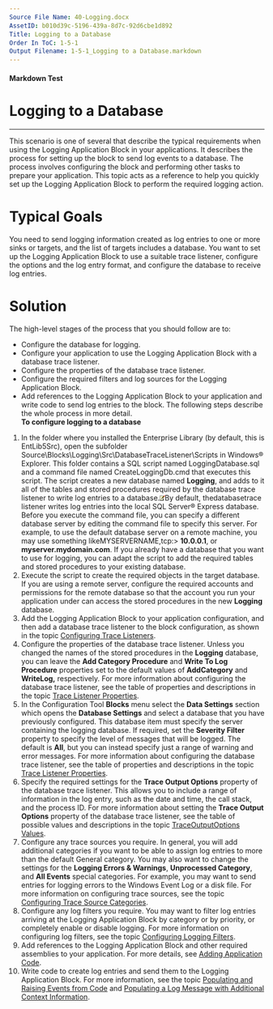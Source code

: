 ```yaml
---
Source File Name: 40-Logging.docx
AssetID: b010d39c-5196-439a-8d7c-92d6cbe1d892
Title: Logging to a Database
Order In ToC: 1-5-1
Output Filename: 1-5-1_Logging to a Database.markdown
---
```


#### Markdown Test ####
# Logging to a Database #
----------

<a name="logscenario_database" href="#" xmlns:xlink="http://www.w3.org/1999/xlink"><span /></a>This scenario is one of several that describe the typical requirements when using the Logging Application Block in your applications. It describes the process for setting up the block to send log events to a database. The process involves configuring the block and performing other tasks to prepare your application. This topic acts as a reference to help you quickly set up the Logging Application Block to perform the required logging action.  

# Typical Goals #
You need to send logging information created as log entries to one or more sinks or targets, and the list of targets includes a database. You want to set up the Logging Application Block to use a suitable trace listener, configure the options and the log entry format, and configure the database to receive log entries.   

# Solution #
The high-level stages of the process that you should follow are to:  
+ Configure the database for logging.
+ Configure your application to use the Logging Application Block with a database trace listener.
+ Configure the properties of the database trace listener.
+ Configure the required filters and log sources for the Logging Application Block.
+ Add references to the Logging Application Block to your application and write code to send log entries to the block. 
The following steps describe the whole process in more detail.  
**To configure logging to a database**

1. In the folder where you installed the Enterprise Library (by default, this is EntLib5Src), open the subfolder Source\Blocks\Logging\Src\DatabaseTraceListener\Scripts in Windows® Explorer. This folder contains a SQL script named LoggingDatabase.sql and a command file named CreateLoggingDb.cmd that executes this script. The script creates a new database named **Logging**, and adds to it all of the tables and stored procedures required by the database trace listener to write log entries to a database.![](images/note.gif)By default, thedatabasetrace listener writes log entries into the local SQL Server® Express database. Before you execute the command file, you can specify a different database server by editing the command file to specify this server. For example, to use the default database server on a remote machine, you may use something likeMYSERVERNAME,tcp:&gt; **10.0.0.1**, or **myserver.mydomain.com**. 
If you already have a database that you want to use for logging, you can adapt the script to add the required tables and stored procedures to your existing database.
2. Execute the script to create the required objects in the target database. If you are using a remote server, configure the required accounts and permissions for the remote database so that the account you run your application under can access the stored procedures in the new **Logging** database. 
3. Add the Logging Application Block to your application configuration, and then add a database trace listener to the block configuration, as shown in the topic [Configuring Trace Listeners](test-markdown_a0ea0d8b-7675-48b8-9b5f-9d6d8e2382f0.html). 
4. Configure the properties of the database trace listener. Unless you changed the names of the stored procedures in the **Logging** database, you can leave the **Add Category Procedure** and **Write To Log Procedure** properties set to the default values of **AddCategory** and **WriteLog,** respectively. For more information about configuring the database trace listener, see the table of properties and descriptions in the topic [Trace Listener Properties](test-markdown_b45ee518-82b1-426c-b772-1e6c0fde455e.html).
5. In the Configuration Tool **Blocks** menu select the **Data Settings** section which opens the **Database Settings** and select a database that you have previously configured. This database item must specify the server containing the logging database. If required, set the **Severity Filter** property to specify the level of messages that will be logged. The default is **All**, but you can instead specify just a range of warning and error messages. For more information about configuring the database trace listener, see the table of properties and descriptions in the topic [Trace Listener Properties](test-markdown_b45ee518-82b1-426c-b772-1e6c0fde455e.html).  
6. Specify the required settings for the **Trace Output Options** property of the database trace listener. This allows you to include a range of information in the log entry, such as the date and time, the call stack, and the process ID. For more information about setting the **Trace Output Options** property of the database trace listener, see the table of possible values and descriptions in the topic [TraceOutputOptions Values](test-markdown_e0902ea8-47a8-465f-a7d4-6809f35f6bc8.html).
7. Configure any trace sources you require. In general, you will add additional categories if you want to be able to assign log entries to more than the default General category. You may also want to change the settings for the **Logging Errors &amp; Warnings**, **Unprocessed Category**, and **All Events** special categories. For example, you may want to send entries for logging errors to the Windows Event Log or a disk file. For more information on configuring trace sources, see the topic [Configuring Trace Source Categories](test-markdown_9301547d-44c4-490c-91a0-b63e86e4b6a2.html). 
8. Configure any log filters you require. You may want to filter log entries arriving at the Logging Application Block by category or by priority, or completely enable or disable logging. For more information on configuring log filters, see the topic [Configuring Logging Filters](test-markdown_ac913544-cc72-4de9-b916-f9d85d473685.html).
9. Add references to the Logging Application Block and other required assemblies to your application. For more details, see [Adding Application Code](test-markdown_730d69d7-7e0f-4b21-8ab8-725bcec1bfd3.html).
10. Write code to create log entries and send them to the Logging Application Block. For more information, see the topic [Populating and Raising Events from Code](test-markdown_3712145d-7fa5-4fd7-b9a7-ea2d018b5fc7.html) and [Populating a Log Message with Additional Context Information](test-markdown_62843eda-e525-4531-8d26-4efddd75ccef.html).

